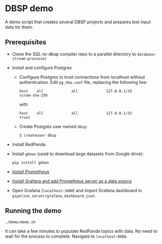 # DBSP demo

A demo script that creates several DBSP projects and prepares test input data for them.

## Prerequisites

* Clone the SQL-to-dbsp compiler repo to a parallel directory to
  `database-stream-processor`

* Install and configure Postgres
  - Configure Postgres to trust connections from localhost without
    authentication. Edit `pg_hba.conf` file, replacing the following line:
    ```
    host    all             all             127.0.0.1/32            scram-sha-256
    ```
    with
    ```
    host    all             all             127.0.0.1/32            trust
    ```

  - Create Postgres user named `dbsp`:
    ```
    $ createuser dbsp
    ```

* Install RedPanda

* Install `gdown` (used to download large datasets from Google drive):
  ```
  pip install gdown
  ```

* [Install Prometheus](https://prometheus.io/download/)

* [Install Grafana and add Prometheus server as a data source](https://prometheus.io/docs/tutorials/visualizing_metrics_using_grafana/)

* Open Grafana (`localhost:3000`) and import Grafana dashboard in `pipeline_server/grafana_dashboard.json`.

## Running the demo

```
./demo/demo.sh
```

It can take a few minutes to populate RedPanda topics with data.  No need to
wait for the process to complete.  Navigate to `localhost:8080`.

